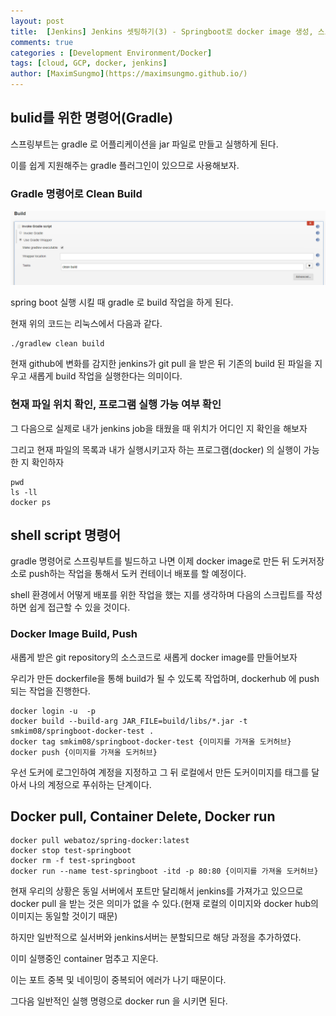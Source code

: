 ```yaml
---
layout: post
title:  [Jenkins] Jenkins 셋팅하기(3) - Springboot로 docker image 생성, 스크립트 작성
comments: true
categories : [Development Environment/Docker]
tags: [cloud, GCP, docker, jenkins]
author: [MaximSungmo](https://maximsungmo.github.io/)
---
```


## bulid를 위한 명령어(Gradle)

스프링부트는 gradle 로 어플리케이션을 jar 파일로 만들고 실행하게 된다. 

이를 쉽게 지원해주는 gradle 플러그인이 있으므로 사용해보자.



### Gradle 명령어로 Clean Build

![1581550818516](/assets/images/1581550818516.png)

spring boot 실행 시킬 때 gradle 로 build 작업을 하게 된다.

현재 위의 코드는 리눅스에서 다음과 같다.

```
./gradlew clean build
```

현재 github에 변화를 감지한 jenkins가 git pull 을 받은 뒤  기존의 build 된 파일을 지우고 새롭게 build 작업을 실행한다는 의미이다.

### 현재 파일 위치 확인, 프로그램 실행 가능 여부 확인

그 다음으로 실제로 내가 jenkins job을 태웠을 때 위치가 어디인 지 확인을 해보자

그리고 현재 파일의 목록과 내가 실행시키고자 하는 프로그램(docker) 의 실행이 가능한 지 확인하자

```
pwd
ls -ll
docker ps
```



## shell script 명령어 

gradle 명령어로 스프링부트를 빌드하고 나면 이제 docker image로 만든 뒤 도커저장소로 push하는 작업을 통해서 도커 컨테이너 배포를 할 예정이다.

shell 환경에서 어떻게 배포를 위한 작업을 했는 지를 생각하며 다음의 스크립트를 작성하면 쉽게 접근할 수 있을 것이다. 


### Docker Image Build, Push

새롭게 받은 git repository의 소스코드로 새롭게 docker image를 만들어보자

우리가 만든 dockerfile을 통해  build가 될 수 있도록 작업하며, dockerhub 에 push 되는 작업을 진행한다.

```
docker login -u  -p 
docker build --build-arg JAR_FILE=build/libs/*.jar -t smkim08/springboot-docker-test .
docker tag smkim08/springboot-docker-test {이미지를 가져올 도커허브}
docker push {이미지를 가져올 도커허브}
```

우선 도커에 로그인하여 계정을 지정하고 그 뒤 로컬에서 만든 도커이미지를 태그를 달아서 나의 계정으로 푸쉬하는 단계이다.



## Docker pull, Container Delete, Docker run

```
docker pull webatoz/spring-docker:latest
docker stop test-springboot
docker rm -f test-springboot
docker run --name test-springboot -itd -p 80:80 {이미지를 가져올 도커허브}
```

현재 우리의 상황은 동일 서버에서 포트만 달리해서 jenkins를 가져가고 있으므로 docker pull 을 받는 것은 의미가 없을 수 있다.(현재 로컬의 이미지와 docker hub의 이미지는 동일할 것이기 때문)

하지만 일반적으로 실서버와 jenkins서버는 분할되므로 해당 과정을 추가하였다.

이미 실행중인 container 멈추고 지운다. 

이는 포트 중복 및 네이밍이 중복되어 에러가 나기 때문이다.

그다음 일반적인 실행 명령으로 docker run 을 시키면 된다.